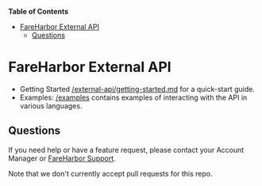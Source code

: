 <!-- markdown-toc start - Don't edit this section. Run M-x markdown-toc-refresh-toc -->
**Table of Contents**

- [FareHarbor External API](#fareharbor-external-api)
    - [Questions](#questions)

<!-- markdown-toc end -->

# FareHarbor External API

* Getting Started
  [/external-api/getting-started.md](/external-api/getting-started.md) for a quick-start guide.
* Examples:
  [/examples](/examples) contains examples of interacting with the API in various languages.

## Questions

If you need help or have a feature request, please contact your Account Manager or [FareHarbor Support](https://fareharbor.com/help/).


Note that we don't currently accept pull requests for this repo.

